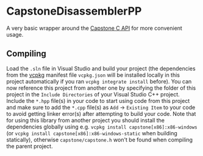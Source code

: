 # CapstoneDisassemblerPP

A very basic wrapper around the [Capstone C API](https://www.capstone-engine.org/lang_c.html) for more convenient usage.

## Compiling

Load the `.sln` file in Visual Studio and build your project (the dependencies from the [vcpkg](https://vcpkg.io) manifest file `vcpkg.json` will be installed locally in this project automatically if you ran `vcpkg integrate install` before).
You can now reference this project from another one by specifying the folder of this project in the `Include Directories` of your Visual Studio C++ project.
Include the `*.hpp` file(s) in your code to start using code from this project and make sure to add the `*.cpp` file(s) as `Add` -> `Existing Item` to your code to avoid getting linker error(s) after attempting to build your code.
Note that for using this library from another project you should install the dependencies globally using e.g. `vcpkg install capstone[x86]:x86-windows` (or `vcpkg install capstone[x86]:x86-windows-static` when building statically), otherwise `capstone/capstone.h` won't be found when compiling the parent project.